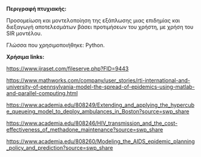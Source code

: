 <b>Περιγραφή πτυχιακής:</b>

Προσομείωση και μοντελοποίηση της εξάπλωσης μιας επιδημίας και διεξαγωγή αποτελεσμάτων βάσει προτιμήσεων του χρήστη, με χρήση του SIR μοντέλου.

Γλώσσα που χρησιμοποιήθηκε: Python.




<b>Χρήσιμα links:</b>

https://www.ijraset.com/fileserve.php?FID=9443

https://www.mathworks.com/company/user_stories/rti-international-and-university-of-pennsylvania-model-the-spread-of-epidemics-using-matlab-and-parallel-computing.html

https://www.academia.edu/808249/Extending_and_applying_the_hypercube_queueing_model_to_deploy_ambulances_in_Boston?source=swp_share

https://www.academia.edu/808246/HIV_transmission_and_the_cost-effectiveness_of_methadone_maintenance?source=swp_share

https://www.academia.edu/808260/Modeling_the_AIDS_epidemic_planning_policy_and_prediction?source=swp_share
